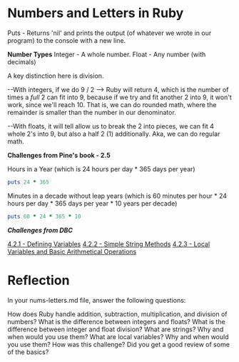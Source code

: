 # Numbers and Letters in Ruby

Puts - Returns 'nil' and prints the output (of whatever we wrote in our program) to the console with a new line. 


**Number Types**
Integer - A whole number.
Float - Any number (with decimals)

A key distinction here is division.

--With integers, if we do 9 / 2 --> Ruby will return 4, which is the number of times a *full* 2 can fit into 9, because if we try and fit another 2 into 9, it won't work, since we'll reach 10. That is, we can do rounded math, where the remainder is smaller than the number in our denominator. 

--With floats, it will tell allow us to break the 2 into pieces, we can fit 4 whole 2's into 9, but also a half 2 (1) additionally. Aka, we can do regular math. 

**Challenges from Pine's book - 2.5**

Hours in a Year (which is 24 hours per day * 365 days per year)

```ruby
puts 24 * 365
```

Minutes in a decade without leap years (which is 60 minutes per hour * 24 hours per day * 365 days per year * 10 years per decade)

```ruby
puts 60 * 24 * 365 * 10
```

***Challenges from DBC***

[4.2.1 - Defining Variables](Link)
[4.2.2 - Simple String Methods](Link)
[4.2.3 - Local Variables and Basic Arithmetical Operations](Link)

# Reflection

In your nums-letters.md file, answer the following questions:

How does Ruby handle addition, subtraction, multiplication, and division of numbers?
What is the difference between integers and floats?
What is the difference between integer and float division?
What are strings? Why and when would you use them?
What are local variables? Why and when would you use them?
How was this challenge? Did you get a good review of some of the basics?